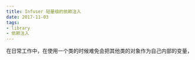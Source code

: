 ```yaml
---
title: Infuser 轻量级的依赖注入
date: 2017-11-03
tags:
- library
- 依赖注入
---
```

在日常工作中，在使用一个类的时候难免会把其他类的对象作为自己内部的变量，